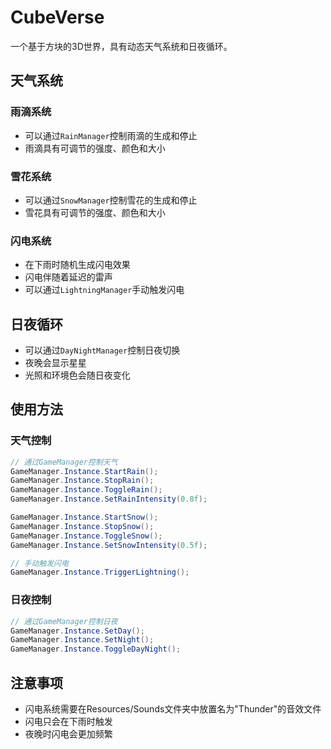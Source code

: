 # CubeVerse

一个基于方块的3D世界，具有动态天气系统和日夜循环。

## 天气系统

### 雨滴系统
- 可以通过`RainManager`控制雨滴的生成和停止
- 雨滴具有可调节的强度、颜色和大小

### 雪花系统
- 可以通过`SnowManager`控制雪花的生成和停止
- 雪花具有可调节的强度、颜色和大小

### 闪电系统
- 在下雨时随机生成闪电效果
- 闪电伴随着延迟的雷声
- 可以通过`LightningManager`手动触发闪电

## 日夜循环
- 可以通过`DayNightManager`控制日夜切换
- 夜晚会显示星星
- 光照和环境色会随日夜变化

## 使用方法

### 天气控制
```csharp
// 通过GameManager控制天气
GameManager.Instance.StartRain();
GameManager.Instance.StopRain();
GameManager.Instance.ToggleRain();
GameManager.Instance.SetRainIntensity(0.8f);

GameManager.Instance.StartSnow();
GameManager.Instance.StopSnow();
GameManager.Instance.ToggleSnow();
GameManager.Instance.SetSnowIntensity(0.5f);

// 手动触发闪电
GameManager.Instance.TriggerLightning();
```

### 日夜控制
```csharp
// 通过GameManager控制日夜
GameManager.Instance.SetDay();
GameManager.Instance.SetNight();
GameManager.Instance.ToggleDayNight();
```

## 注意事项
- 闪电系统需要在Resources/Sounds文件夹中放置名为"Thunder"的音效文件
- 闪电只会在下雨时触发
- 夜晚时闪电会更加频繁
